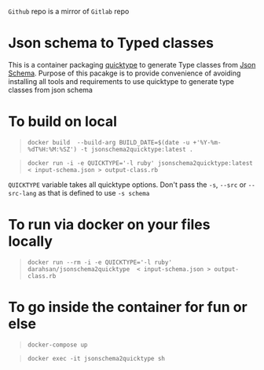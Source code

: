 `Github` repo is a mirror of `Gitlab` repo

# Json schema to Typed classes

This is a container packaging [quicktype](https://github.com/quicktype/quicktype) to generate Type classes from [Json Schema](http://json-schema.org/). Purpose of this pacakge is to provide convenience of avoiding installing all tools and requirements to use quicktype to generate type classes from json schema

# To build on local

> `docker build  --build-arg BUILD_DATE=$(date -u +'%Y-%m-%dT%H:%M:%SZ') -t jsonschema2quicktype:latest .`

> `docker run -i -e QUICKTYPE='-l ruby' jsonschema2quicktype:latest  < input-schema.json > output-class.rb`

`QUICKTYPE` variable takes all quicktype options. Don't pass the `-s`, `--src` or `--src-lang` as that is defined to use `-s schema`


# To run via docker on your files locally

> `docker run --rm -i -e QUICKTYPE='-l ruby' darahsan/jsonschema2quicktype  < input-schema.json > output-class.rb`



#  To go inside the container for fun or else 


> `docker-compose up` 

> `docker exec -it jsonschema2quicktype sh`